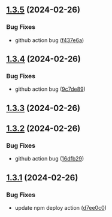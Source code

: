 ## [1.3.5](https://github.com/ephrimlawrence/ananse/compare/v1.3.4...v1.3.5) (2024-02-26)


### Bug Fixes

* github action bug ([f437e6a](https://github.com/ephrimlawrence/ananse/commit/f437e6a765ff89216ec4ed969feac21c87a555e7))



## [1.3.4](https://github.com/ephrimlawrence/ananse/compare/v1.3.3...v1.3.4) (2024-02-26)


### Bug Fixes

* github action bug ([9c7de89](https://github.com/ephrimlawrence/ananse/commit/9c7de89c106a4fbc13dec2649d6cdee001808699))



## [1.3.3](https://github.com/ephrimlawrence/ananse/compare/v1.3.2...v1.3.3) (2024-02-26)



## [1.3.2](https://github.com/ephrimlawrence/ananse/compare/v1.3.1...v1.3.2) (2024-02-26)


### Bug Fixes

* github action bug ([16dfb29](https://github.com/ephrimlawrence/ananse/commit/16dfb2997a96ec624d5fad0884f9bd336c5a8c01))



## [1.3.1](https://github.com/ephrimlawrence/ananse/compare/v1.3.0...v1.3.1) (2024-02-26)


### Bug Fixes

* update npm deploy action ([d7ee0c0](https://github.com/ephrimlawrence/ananse/commit/d7ee0c0716a533c1b74bb59ff0db0b9e710bccb9))



